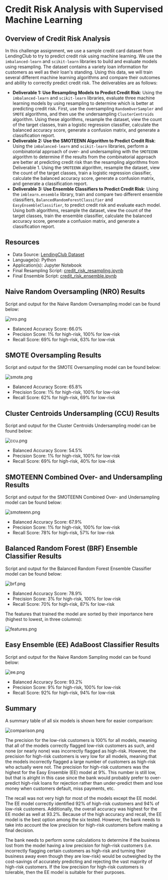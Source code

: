 # Credit Risk Analysis with Supervised Machine Learning

## Overview of Credit Risk Analysis
In this challenge assignment, we use a sample credit card dataset from LendingClub to try to predict credit risk using machine learning. We use the `imbalanced-learn` and `scikit-learn` libraries to build and evaluate models using resampling. The dataset contains a variety loan information for customers as well as their loan's standing. Using this data, we will train several different machine learning algorithms and compare their outcomes and ability to correctly predict credit risk. The deliverables are as follows:

- **Deliverable 1: Use Resampling Models to Predict Credit Risk**: Using the `imbalanced-learn` and `scikit-learn` libraries, evaluate three machine learning models by using resampling to determine which is better at predicting credit risk. First, use the oversampling `RandomOverSampler` and `SMOTE` algorithms, and then use the undersampling `ClusterCentroids` algorithm. Using these algorithms, resample the dataset, view the count of the target classes, train a logistic regression classifier, calculate the balanced accuracy score, generate a confusion matrix, and generate a classification report.
- **Deliverable 2: Use the SMOTEENN Algorithm to Predict Credit Risk**: Using the `imbalanced-learn` and `scikit-learn` libraries, perform a combinatorial approach of over- and undersampling with the `SMOTEENN` algorithm to determine if the results from the combinatorial approach are better at predicting credit risk than the resampling algorithms from Deliverable 1. Using the `SMOTEENN` algorithm, resample the dataset, view the count of the target classes, train a logistic regression classifier, calculate the balanced accuracy score, generate a confusion matrix, and generate a classification report.
- **Deliverable 3: Use Ensemble Classifiers to Predict Credit Risk**: Using the `imblearn.ensemble` library, train and compare two different ensemble classifiers, `BalancedRandomForestClassifier` and `EasyEnsembleClassifier`, to predict credit risk and evaluate each model. Using both algorithms, resample the dataset, view the count of the target classes, train the ensemble classifier, calculate the balanced accuracy score, generate a confusion matrix, and generate a classification report.

## Resources
- Data Source: [LendingClub Dataset](data/LoanStats_2019Q1.csv)
- Language(s): Python
- Application(s): Jupyter Notebook
- Final Resampling Script: [credit_risk_resampling.ipynb](credit_risk_resampling.ipynb)
- Final Ensemble Script: [credit_risk_ensemble.ipynb](credit_risk_ensemble.ipynb)

## Naive Random Oversampling (NRO) Results
Script and output for the Naive Random Oversampling model can be found below: 

![nro.png](images/nro.png)

- Balanced Accuracy Score: 66.0%
- Precision Score: 1% for high-risk, 100% for low-risk
- Recall Score: 69% for high-risk, 63% for low-risk

## SMOTE Oversampling Results
Script and output for the SMOTE Oversampling model can be found below: 

![smote.png](images/smote.png)

- Balanced Accuracy Score: 65.8%
- Precision Score: 1% for high-risk, 100% for low-risk
- Recall Score: 62% for high-risk, 69% for low-risk

## Cluster Centroids Undersampling (CCU) Results
Script and output for the Cluster Centroids Undersampling model can be found below: 

![ccu.png](images/ccu.png)

- Balanced Accuracy Score: 54.5%
- Precision Score: 1% for high-risk, 100% for low-risk
- Recall Score: 69% for high-risk, 40% for low-risk


## SMOTEENN Combined Over- and Undersampling Results
Script and output for the SMOTEENN Combined Over- and Undersampling model can be found below: 

![smoteenn.png](images/smoteenn.png)

- Balanced Accuracy Score: 67.9%
- Precision Score: 1% for high-risk, 100% for low-risk
- Recall Score: 78% for high-risk, 57% for low-risk


## Balanced Random Forest (BRF) Ensemble Classifier Results
Script and output for the Balanced Random Forest Ensemble Classifier model can be found below: 

![brf.png](images/brf.png)

- Balanced Accuracy Score: 78.9%
- Precision Score: 3% for high-risk, 100% for low-risk
- Recall Score: 70% for high-risk, 87% for low-risk

The features that trained the model are sorted by their importance here (highest to lowest, in three columns):

![features.png](images/features.png)

## Easy Ensemble (EE) AdaBoost Classifier Results
Script and output for the Naive Random Sampling model can be found below: 

![ee.png](images/ee.png)

- Balanced Accuracy Score: 93.2%
- Precision Score: 9% for high-risk, 100% for low-risk
- Recall Score: 92% for high-risk, 94% for low-risk


## Summary
A summary table of all six models is shown here for easier comparison:

![comparison.png](images/comparison.png)

The precision for the low-risk customers is 100% for all models, meaning that all of the models correctly flagged low-risk customers as such, and none (or nearly none) was incorrectly flagged as high-risk. However, the precision for high-risk customers is very low for all models, meaning that the models incorrectly flagged a large number of customers as high-risk who actually were not. The precision for high-risk customers was the highest for the Easy Ensemble (EE) model at 9%. This number is still low, but that is alright in this case since the bank would probably prefer to over-predict high-risk loans for rejection rather than under-predict them and lose money when customers default, miss payments, etc.

The recall was not very high for most of the models except the EE model. The EE model correctly identified 92% of high-risk customers and 94% of low-risk customers. Additionally, the overall accuracy was highest for the EE model as well at 93.2%. Because of the high accuracy and recall, the EE model is the best option among the six tested. However, the bank needs to take into account the low precision for high-risk customers before making a final decision.

The bank needs to perform some calculations to determine if the business lost from the model having a low precision for high-risk customers (i.e. incorrectly flagging certain customers as high-risk and turning their business away even though they are low-risk) would be outweighed by the cost-savings of accurately predicting and rejecting the vast majority of high-risk customers. If the low precision for high-risk customers is tolerable, then the EE model is suitable for their purposes.